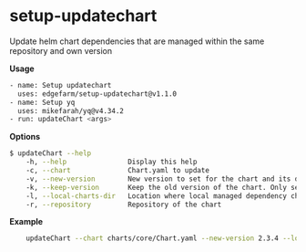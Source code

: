 # setup-updatechart
Update helm chart dependencies that are managed within the same repository and own version

**Usage**

```sh
- name: Setup updatechart
  uses: edgefarm/setup-updatechart@v1.1.0
- name: Setup yq
  uses: mikefarah/yq@v4.34.2   
- run: updateChart <args>
```


**Options**

```sh
$ updateChart --help
    -h, --help               Display this help
    -c, --chart              Chart.yaml to update
    -v, --new-version        New version to set for the chart and its dependencies
    -k, --keep-version       Keep the old version of the chart. Only sets dependencies versions.
    -l, --local-charts-dir   Location where local managed dependency charts are located
    -r, --repository         Repository of the chart
```

**Example**

```sh
    updateChart --chart charts/core/Chart.yaml --new-version 2.3.4 --local-charts-dir charts --repository oci://ghcr.io/edgefarm/edgefarm.core
```
